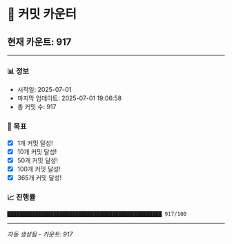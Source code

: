 # 🔢 커밋 카운터

## 현재 카운트: 917

---

### 📊 정보
- 시작일: 2025-07-01
- 마지막 업데이트: 2025-07-01 19:06:58
- 총 커밋 수: 917

### 🎯 목표
- [x] 1개 커밋 달성!
- [x] 10개 커밋 달성!
- [x] 50개 커밋 달성!
- [x] 100개 커밋 달성!
- [x] 365개 커밋 달성!

### 📈 진행률
```
██████████████████████████████████████████████████ 917/100
```

---
*자동 생성됨 - 카운트: 917*
